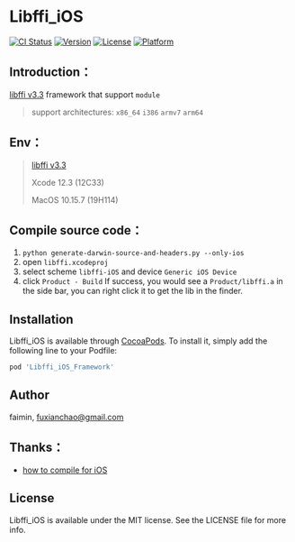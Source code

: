 # Libffi_iOS

[![CI Status](https://img.shields.io/travis/faimin/Libffi_iOS.svg?style=flat)](https://travis-ci.org/faimin/Libffi_iOS)
[![Version](https://img.shields.io/cocoapods/v/Libffi_iOS.svg?style=flat)](https://cocoapods.org/pods/Libffi_iOS)
[![License](https://img.shields.io/cocoapods/l/Libffi_iOS.svg?style=flat)](https://cocoapods.org/pods/Libffi_iOS)
[![Platform](https://img.shields.io/cocoapods/p/Libffi_iOS.svg?style=flat)](https://cocoapods.org/pods/Libffi_iOS)

## Introduction：

[libffi v3.3](https://github.com/libffi/libffi/releases/tag/v3.3) framework that support `module`

> support architectures: `x86_64` `i386` `armv7` `arm64`

## Env：

> [libffi v3.3](https://github.com/libffi/libffi/releases/tag/v3.3) 
>
> Xcode 12.3 (12C33)
>
> MacOS 10.15.7 (19H114)

## Compile source code：

1. `python generate-darwin-source-and-headers.py --only-ios`
2. open `libffi.xcodeproj`
3. select scheme `libffi-iOS` and device `Generic iOS Device`
4. click `Product - Build`
If success, you would see a `Product/libffi.a` in the side bar, you can right click it to get the lib in the finder.

## Installation

Libffi_iOS is available through [CocoaPods](https://cocoapods.org). To install
it, simply add the following line to your Podfile:

```ruby
pod 'Libffi_iOS_Framework'
```

## Author

faimin, fuxianchao@gmail.com

## Thanks：

- [how to compile for iOS](https://github.com/libffi/libffi/issues/510#issuecomment-654689416)

## License

Libffi_iOS is available under the MIT license. See the LICENSE file for more info.
